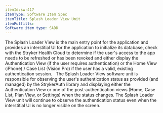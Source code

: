 ```yaml
---
itemId:sw-417
itemType: Software Item Spec
itemTitle: Splash Loader View Unit
itemFulfills: 
Software item type: SADD
---
```

The Splash Loader View is the main entry point for the application and provides an interstitial UI for the application to initialize its database, check with the Stryker Health Cloud to determine if the user's access to the app needs to be refreshed or has been revoked and either display the Authentication View (if the user requires authentication) or the Home View (iPhone) / Case List (Vision Pro) if the user has a valid, existing authentication session.
 
The Splash Loader View software unit is responsible for observing the user's authentication status as provided (and managed) by the StrykerAuth library and displaying either the Authentication View or one of the post-authentication views (Home, Case List, Plan View, or Settings) when the status changes. The Splash Loader View unit will continue to observe the authentication status even when the interstitial UI is no longer visible on the screen.